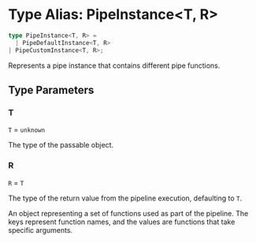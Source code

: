 # Type Alias: PipeInstance\<T, R\>

```ts
type PipeInstance<T, R> = 
  | PipeDefaultInstance<T, R>
| PipeCustomInstance<T, R>;
```

Represents a pipe instance that contains different pipe functions.

## Type Parameters

### T

`T` = `unknown`

The type of the passable object.

### R

`R` = `T`

The type of the return value from the pipeline execution, defaulting to `T`.

An object representing a set of functions used as part of the pipeline.
The keys represent function names, and the values are functions that take specific arguments.
